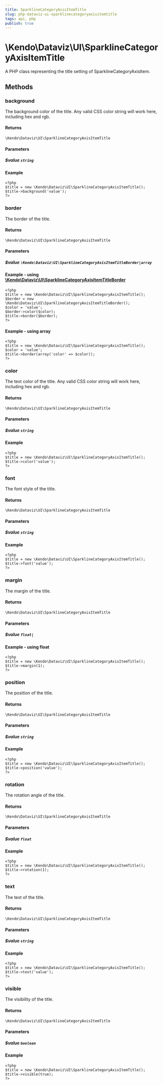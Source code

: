 ```yaml
---
title: SparklineCategoryAxisItemTitle
slug: php-dataviz-ui-sparklinecategoryaxisitemtitle
tags: api, php
publish: true
---
```


# \Kendo\Dataviz\UI\SparklineCategoryAxisItemTitle

A PHP class representing the title setting of SparklineCategoryAxisItem.


## Methods

### background
The background color of the title. Any valid CSS color string will work here, including
hex and rgb.

#### Returns
`\Kendo\Dataviz\UI\SparklineCategoryAxisItemTitle`

#### Parameters

##### $value `string`



#### Example 
    <?php
    $title = new \Kendo\Dataviz\UI\SparklineCategoryAxisItemTitle();
    $title->background('value');
    ?>

### border

The border of the title.

#### Returns
`\Kendo\Dataviz\UI\SparklineCategoryAxisItemTitle`

#### Parameters

##### $value `\Kendo\Dataviz\UI\SparklineCategoryAxisItemTitleBorder|array`


#### Example - using [\Kendo\Dataviz\UI\SparklineCategoryAxisItemTitleBorder](/api/wrappers/php/Kendo/Dataviz/UI/SparklineCategoryAxisItemTitleBorder)
    <?php
    $title = new \Kendo\Dataviz\UI\SparklineCategoryAxisItemTitle();
    $border = new \Kendo\Dataviz\UI\SparklineCategoryAxisItemTitleBorder();
    $color = 'value';
    $border->color($color);
    $title->border($border);
    ?>

#### Example - using array

    <?php
    $title = new \Kendo\Dataviz\UI\SparklineCategoryAxisItemTitle();
    $color = 'value';
    $title->border(array('color' => $color));
    ?>

### color
The text color of the title. Any valid CSS color string will work here, including hex and rgb.

#### Returns
`\Kendo\Dataviz\UI\SparklineCategoryAxisItemTitle`

#### Parameters

##### $value `string`



#### Example 
    <?php
    $title = new \Kendo\Dataviz\UI\SparklineCategoryAxisItemTitle();
    $title->color('value');
    ?>

### font
The font style of the title.

#### Returns
`\Kendo\Dataviz\UI\SparklineCategoryAxisItemTitle`

#### Parameters

##### $value `string`



#### Example 
    <?php
    $title = new \Kendo\Dataviz\UI\SparklineCategoryAxisItemTitle();
    $title->font('value');
    ?>

### margin
The margin of the title.

#### Returns
`\Kendo\Dataviz\UI\SparklineCategoryAxisItemTitle`

#### Parameters

##### $value `float|`



#### Example  - using float
    <?php
    $title = new \Kendo\Dataviz\UI\SparklineCategoryAxisItemTitle();
    $title->margin(1);
    ?>

### position
The position of the title.

#### Returns
`\Kendo\Dataviz\UI\SparklineCategoryAxisItemTitle`

#### Parameters

##### $value `string`



#### Example 
    <?php
    $title = new \Kendo\Dataviz\UI\SparklineCategoryAxisItemTitle();
    $title->position('value');
    ?>

### rotation
The rotation angle of the title.

#### Returns
`\Kendo\Dataviz\UI\SparklineCategoryAxisItemTitle`

#### Parameters

##### $value `float`



#### Example 
    <?php
    $title = new \Kendo\Dataviz\UI\SparklineCategoryAxisItemTitle();
    $title->rotation(1);
    ?>

### text
The text of the title.

#### Returns
`\Kendo\Dataviz\UI\SparklineCategoryAxisItemTitle`

#### Parameters

##### $value `string`



#### Example 
    <?php
    $title = new \Kendo\Dataviz\UI\SparklineCategoryAxisItemTitle();
    $title->text('value');
    ?>

### visible
The visibility of the title.

#### Returns
`\Kendo\Dataviz\UI\SparklineCategoryAxisItemTitle`

#### Parameters

##### $value `boolean`



#### Example 
    <?php
    $title = new \Kendo\Dataviz\UI\SparklineCategoryAxisItemTitle();
    $title->visible(true);
    ?>

 

